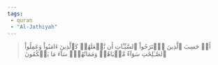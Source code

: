```yaml
---
tags: 
 - quran 
 - "Al-Jathiyah"
---
```


> أَمۡ حَسِبَ ٱلَّذِينَ ٱجۡتَرَحُواْ ٱلسَّيِّـَٔاتِ أَن نَّجۡعَلَهُمۡ كَٱلَّذِينَ ءَامَنُواْ وَعَمِلُواْ ٱلصَّـٰلِحَٰتِ سَوَآءٗ مَّحۡيَاهُمۡ وَمَمَاتُهُمۡۚ سَآءَ مَا يَحۡكُمُونَ
